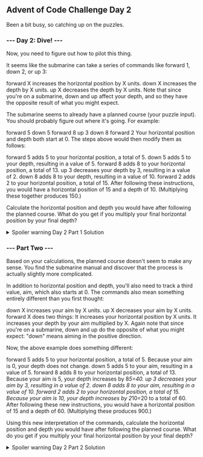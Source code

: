 ## Advent of Code Challenge Day 2

Been a bit busy, so catching up on the puzzles.

### --- Day 2: Dive! ---

Now, you need to figure out how to pilot this thing.

It seems like the submarine can take a series of commands like forward 1, down 2, or up 3:

forward X increases the horizontal position by X units.
down X increases the depth by X units.
up X decreases the depth by X units.
Note that since you're on a submarine, down and up affect your depth, and so they have the opposite result of what you might expect.

The submarine seems to already have a planned course (your puzzle input). You should probably figure out where it's going. For example:

forward 5
down 5
forward 8
up 3
down 8
forward 2
Your horizontal position and depth both start at 0. The steps above would then modify them as follows:

forward 5 adds 5 to your horizontal position, a total of 5.
down 5 adds 5 to your depth, resulting in a value of 5.
forward 8 adds 8 to your horizontal position, a total of 13.
up 3 decreases your depth by 3, resulting in a value of 2.
down 8 adds 8 to your depth, resulting in a value of 10.
forward 2 adds 2 to your horizontal position, a total of 15.
After following these instructions, you would have a horizontal position of 15 and a depth of 10. (Multiplying these together produces 150.)

Calculate the horizontal position and depth you would have after following the planned course. What do you get if you multiply your final horizontal position by your final depth?

<details>
<summary>Spoiler warning Day 2 Part 1 Solution</summary>
<pre><code>
USE [TestDB];
GO

DROP TABLE IF EXISTS advent2;

CREATE TABLE advent2
(
    recordid INT IDENTITY,
    Direction VARCHAR(10),
    Distance INT
);
GO

SELECT FinalPosition.Horizontal * FinalPosition.Depth HorizontalTimesDepth
FROM
(
    SELECT SUM(   CASE
                      WHEN direction = 'forward' THEN
                          Distance
                      ELSE
                          0
                  END
              ) AS Horizontal,
           SUM(   CASE
                      WHEN direction = 'down' THEN
                          Distance
                      WHEN direction = 'up' THEN
                          Distance * -1
                      ELSE
                          0
                  END
              ) AS Depth
    FROM dbo.advent2
) AS FinalPosition;
</code></pre>
</details>


### --- Part Two ---

Based on your calculations, the planned course doesn't seem to make any sense. You find the submarine manual and discover that the process is actually slightly more complicated.

In addition to horizontal position and depth, you'll also need to track a third value, aim, which also starts at 0. The commands also mean something entirely different than you first thought:

down X increases your aim by X units.
up X decreases your aim by X units.
forward X does two things:
It increases your horizontal position by X units.
It increases your depth by your aim multiplied by X.
Again note that since you're on a submarine, down and up do the opposite of what you might expect: "down" means aiming in the positive direction.

Now, the above example does something different:

forward 5 adds 5 to your horizontal position, a total of 5. Because your aim is 0, your depth does not change.
down 5 adds 5 to your aim, resulting in a value of 5.
forward 8 adds 8 to your horizontal position, a total of 13. Because your aim is 5, your depth increases by 8*5=40.
up 3 decreases your aim by 3, resulting in a value of 2.
down 8 adds 8 to your aim, resulting in a value of 10.
forward 2 adds 2 to your horizontal position, a total of 15. Because your aim is 10, your depth increases by 2*10=20 to a total of 60.
After following these new instructions, you would have a horizontal position of 15 and a depth of 60. (Multiplying these produces 900.)

Using this new interpretation of the commands, calculate the horizontal position and depth you would have after following the planned course. What do you get if you multiply your final horizontal position by your final depth?


<details>  
<summary>Spoiler warning Day 2 Part 2 Solution</summary>
<pre><code>  
USE [TestDB];
GO

SELECT SUM(FinalPosition.Horizontal) * SUM(FinalPosition.DepthChange) AS HorizontalTimesDepth
FROM
(
    SELECT CourseAdjustments.Horizontal,
           CourseAdjustments.AimAdjust,
           CourseAdjustments.CurrentAim,
           CourseAdjustments.Horizontal * CourseAdjustments.CurrentAim AS DepthChange
    FROM
    (
        SELECT AimMovement.Horizontal,
               AimMovement.AimAdjust,
               SUM(AimMovement.AimAdjust) OVER (ORDER BY recordid ROWS UNBOUNDED PRECEDING) AS CurrentAim
        FROM
        (
            SELECT recordid,
                   CASE
                       WHEN direction = 'forward' THEN
                           Distance
                       ELSE
                           0
                   END AS Horizontal,
                   CASE
                       WHEN direction = 'down' THEN
                           Distance
                       WHEN direction = 'up' THEN
                           Distance * -1
                       ELSE
                           0
                   END AS AimAdjust
            FROM dbo.advent2
        ) AS AimMovement
    ) AS CourseAdjustments
) FinalPosition;
</code></pre>
</details>
